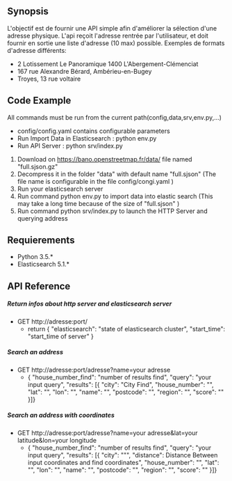 ## Synopsis

L'objectif est de fournir une API simple afin d'améliorer la sélection d'une adresse physique.
L'api reçoit l'adresse rentrée par l'utilisateur, et doit fournir en sortie une liste d'adresse (10 max) possible.
Exemples de formats d'adresse différents:

* 2 Lotissement Le Panoramique 1400 L'Abergement-Clémenciat
* 167 rue Alexandre Bérard, Ambérieu-en-Bugey
* Troyes, 13 rue voltaire

## Code Example

All commands must be run from the current path(config,data,srv,env.py,...)
* config/config.yaml contains configurable parameters
* Run Import Data in Elasticsearch : python env.py
* Run API Server : python srv/index.py

1. Download on https://bano.openstreetmap.fr/data/ file named "full.sjson.gz"
2. Decompress it in the folder "data" with default name "full.sjson" (The file name is configurable in the file config/congi.yaml )
3. Run your elasticsearch server
4. Run command python env.py to import data into elastic search (This may take a long time because of the size of "full.sjson" )
5. Run command python srv/index.py to launch the HTTP Server and querying address

## Requierements

* Python 3.5.*
* Elasticsearch 5.1.*

## API Reference

##### Return infos about http server and elasticsearch server
* GET http://adresse:port/ 
    * return {
"elasticsearch": "state of elasticsearch cluster",
"start_time": "start_time of server"
} 

##### Search an address
* GET http://adresse:port/adresse?name=your adresse
    *  { "house_number_find": "number of results find",
"query": "your input query",
"results": [{
"city": "City Find",
"house_number": "",
"lat": "",
"lon": "",
"name": "",
"postcode": "",
"region": "",
"score": ""
}]}

##### Search an address with coordinates
* GET http://adresse:port/adresse?name=your adresse&lat=your latitude&lon=your longitude
    *  { "house_number_find": "number of results find",
"query": "your input query",
"results": [{
"city": """,
"distance": Distance Between input coordinates and find coordinates",
"house_number": "",
"lat": "",
"lon": "",
"name": "",
"postcode": "",
"region": "",
"score": ""
}]}



